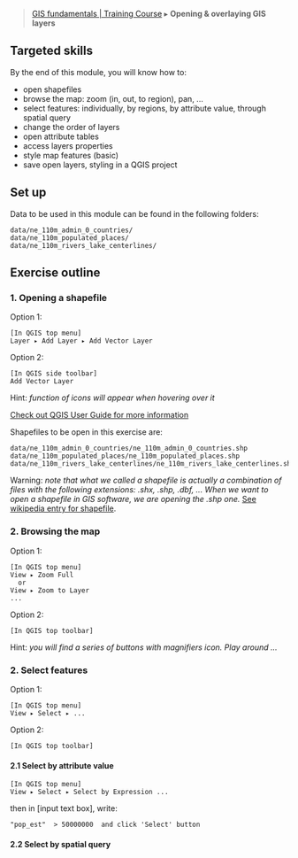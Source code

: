 > [GIS fundamentals | Training Course](agenda.md) ▸ **Opening & overlaying GIS layers**

## Targeted skills
By the end of this module, you will know how to:
* open shapefiles
* browse the map: zoom (in, out, to region), pan, ...
* select features: individually, by regions, by attribute value, through spatial query
* change the order of layers
* open attribute tables
* access layers properties
* style map features (basic)
* save open layers, styling in a QGIS project

## Set up
Data to be used in this module can be found in the following folders:
```
data/ne_110m_admin_0_countries/
data/ne_110m_populated_places/
data/ne_110m_rivers_lake_centerlines/
```
## Exercise outline

### 1. Opening a shapefile

Option 1:
```
[In QGIS top menu] 
Layer ▸ Add Layer ▸ Add Vector Layer  
```

Option 2:
```
[In QGIS side toolbar] 
Add Vector Layer
```
Hint: *function of icons will appear when hovering over it*

[Check out QGIS User Guide for more information](http://docs.qgis.org/2.14/en/docs/training_manual/introduction/preparation.html)

Shapefiles to be open in this exercise are:
```
data/ne_110m_admin_0_countries/ne_110m_admin_0_countries.shp
data/ne_110m_populated_places/ne_110m_populated_places.shp
data/ne_110m_rivers_lake_centerlines/ne_110m_rivers_lake_centerlines.shp
```
Warning: *note that what we called a shapefile is actually a combination of files with the following extensions: .shx, .shp, .dbf, ... When we want to open a shapefile in GIS software, we are opening the .shp one.* [See wikipedia entry for shapefile](https://en.wikipedia.org/wiki/Shapefile).

### 2. Browsing the map
Option 1:
```
[In QGIS top menu] 
View ▸ Zoom Full
  or
View ▸ Zoom to Layer
...
```
Option 2:
```
[In QGIS top toolbar] 
```
Hint: *you will find a series of buttons with magnifiers icon. Play around ...*

### 2. Select features
Option 1:
```
[In QGIS top menu] 
View ▸ Select ▸ ...
```

Option 2:
```
[In QGIS top toolbar] 
```
#### 2.1 Select by attribute value
```
[In QGIS top menu] 
View ▸ Select ▸ Select by Expression ...
```
then in [input text box], write:
```
"pop_est"  > 50000000  and click 'Select' button
```

#### 2.2 Select by spatial query




